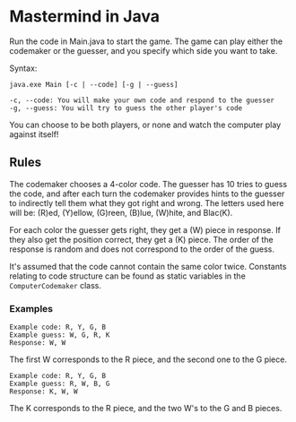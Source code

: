 # Mastermind in Java

Run the code in Main.java to start the game. The game can play either the codemaker or the guesser, and you specify which side you want to take. 

Syntax: 
```
java.exe Main [-c | --code] [-g | --guess]

-c, --code: You will make your own code and respond to the guesser
-g, --guess: You will try to guess the other player's code
```

You can choose to be both players, or none and watch the computer play against itself!

## Rules
The codemaker chooses a 4-color code. The guesser has 10 tries to guess the code, and after each turn the codemaker provides hints to the guesser to indirectly tell them what they got right and wrong. 
The letters used here will be: (R)ed, (Y)ellow, (G)reen, (B)lue, (W)hite, and Blac(K).

For each color the guesser gets right, they get a (W) piece in response. If they also get the position correct, they get a (K) piece. The order of the response is random and does not correspond to the order of the guess. 

It's assumed that the code cannot contain the same color twice. Constants relating to code structure can be found as static variables in the `ComputerCodemaker` class.

### Examples
```
Example code: R, Y, G, B
Example guess: W, G, R, K
Response: W, W
```
The first W corresponds to the R piece, and the second one to the G piece. 

```
Example code: R, Y, G, B
Example guess: R, W, B, G
Response: K, W, W
```
The K corresponds to the R piece, and the two W's to the G and B pieces. 
